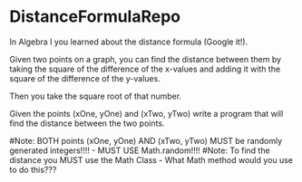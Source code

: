 # DistanceFormulaRepo

In Algebra I you learned about the distance formula (Google it!). 

Given two points on a graph, you can find the distance between them by taking the square of the difference of the x-values and adding it with the square of the difference of the y-values. 

Then you take the square root of that number. 

Given the points (xOne, yOne) and (xTwo, yTwo) write a program that will find the distance between the two points.

#Note: BOTH points (xOne, yOne) AND (xTwo, yTwo) MUST be randomly generated integers!!!! - MUST USE Math.random!!!!
#Note: To find the distance you MUST use the Math Class - What Math method would you use to do this??? 
